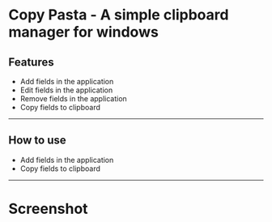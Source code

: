 # Copy Pasta - A simple clipboard manager for windows
## Features

- Add fields in the application
- Edit fields in the application
- Remove fields in the application
- Copy fields to clipboard
-----------------

## How to use

- Add fields in the application
- Copy fields to clipboard

-----------------
# Screenshot